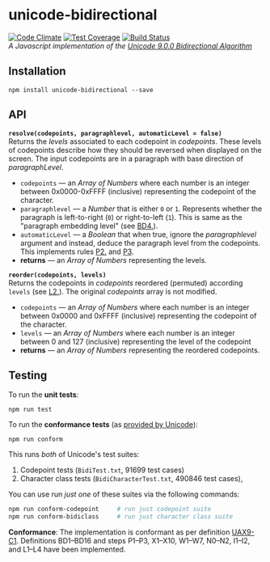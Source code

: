 # unicode-bidirectional

[![Code Climate](https://codeclimate.com/github/bbc/unicode-bidirectional/badges/gpa.svg)](https://codeclimate.com/github/bbc/unicode-bidirectional)
[![Test Coverage](https://codeclimate.com/github/bbc/unicode-bidirectional/badges/coverage.svg)](https://codeclimate.com/github/bbc/unicode-bidirectional/coverage)
[![Build Status](https://travis-ci.org/bbc/unicode-bidirectional.svg?branch=master)](https://travis-ci.org/bbc/unicode-bidirectional)     
*A Javascript implementation of the [Unicode 9.0.0 Bidirectional Algorithm](http://www.unicode.org/reports/tr9/)*

## Installation
```
npm install unicode-bidirectional --save
```

## API

**`resolve(codepoints, paragraphlevel, automaticLevel = false)`**    
Returns the *levels* associated to each codepoint in *codepoints*.
These levels of codepoints describe how they should be reversed when displayed on the screen.
The input codepoints are in a paragraph with base direction of *paragraphLevel*. 
- `codepoints` — an *Array of Numbers* where each number is an integer between 0x0000-0xFFFF (inclusive) representing the codepoint of the character.
- `paragraphlevel` — a *Number* that is either `0` or `1`. Represents whether the paragraph is left-to-right (`0`) or right-to-left (`1`). This is same as the "paragraph embedding level" (see [BD4.](http://unicode.org/reports/tr9/#BD4)).
- `automaticLevel` — a *Boolean* that when true, ignore the *paragraphlevel* argument and instead, deduce the paragraph level from the codepoints. This implements rules [P2.](http://unicode.org/reports/tr9/#P2) and [P3](http://unicode.org/reports/tr9/#P3). 
- **returns** — an *Array of Numbers* representing the levels.

**`reorder(codepoints, levels)`**    
Returns the codepoints in *codepoints* reordered (permuted) according `levels` (see [L2.](http://unicode.org/reports/tr9/#L2)).
The original *codepoints* array is not modified.

- `codepoints` — an *Array of Numbers* where each number is an integer between 0x0000 and 0xFFFF (inclusive) representing the codepoint of the character.
- `levels` — an *Array of Numbers* where each number is an integer between 0 and 127 (inclusive) representing the level of the codepoint
- **returns** — an *Array of Numbers* representing the reordered codepoints.


## Testing

To run the **unit tests**:
```
npm run test
```

To run the **conformance tests** (as [provided by Unicode](http://unicode.org/reports/tr9/#Bidi_Conformance_Testing)):
```
npm run conform
```
This runs *both* of Unicode's test suites:
1. Codepoint tests (`BidiTest.txt`, 91699 test cases) 
2. Character class tests (`BidiCharacterTest.txt`, 490846 test cases),

You can use run *just one* of these suites via the following commands:
```bash
npm run conform-codepoint     # run just codepoint suite 
npm run conform-bidiclass     # run just character class suite  
```

**Conformance**: The implementation is conformant as per definition [UAX9-C1](http://www.unicode.org/reports/tr9/#C1).
Definitions BD1–BD16 and steps P1–P3, X1–X10, W1–W7, N0–N2, I1–I2, and L1–L4 have been implemented.
